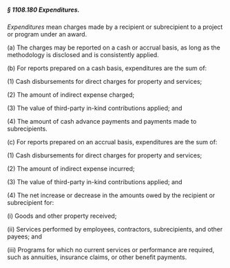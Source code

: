##### § 1108.180 Expenditures. #####

*Expenditures* mean charges made by a recipient or subrecipient to a project or program under an award.

(a) The charges may be reported on a cash or accrual basis, as long as the methodology is disclosed and is consistently applied.

(b) For reports prepared on a cash basis, expenditures are the sum of:

(1) Cash disbursements for direct charges for property and services;

(2) The amount of indirect expense charged;

(3) The value of third-party in-kind contributions applied; and

(4) The amount of cash advance payments and payments made to subrecipients.

(c) For reports prepared on an accrual basis, expenditures are the sum of:

(1) Cash disbursements for direct charges for property and services;

(2) The amount of indirect expense incurred;

(3) The value of third-party in-kind contributions applied; and

(4) The net increase or decrease in the amounts owed by the recipient or subrecipient for:

(i) Goods and other property received;

(ii) Services performed by employees, contractors, subrecipients, and other payees; and

(iii) Programs for which no current services or performance are required, such as annuities, insurance claims, or other benefit payments.